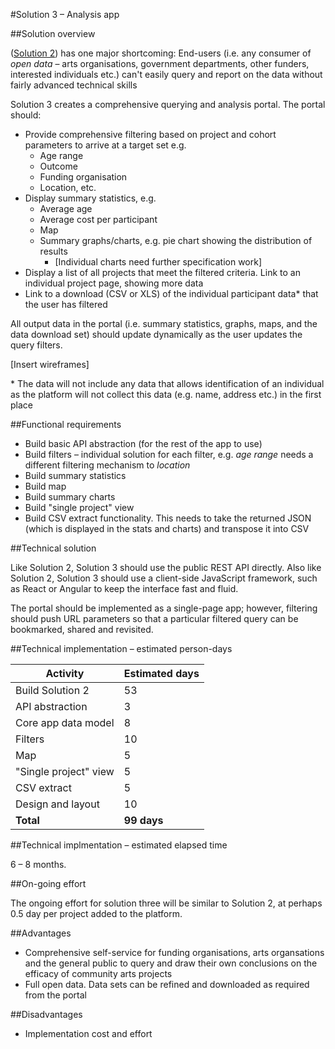 #Solution 3 – Analysis app

##Solution overview

([Solution 2]((../master/solutions/1-minimum-viable-product.md))) has one major shortcoming: End-users (i.e. any consumer of *open data* – arts organisations, government departments, other funders, interested individuals etc.) can't easily query and report on the data without fairly advanced technical skills

Solution 3 creates a comprehensive querying and analysis portal. The portal should:

* Provide comprehensive filtering based on project and cohort parameters to arrive at a target set e.g. 
  * Age range
  * Outcome
  * Funding organisation
  * Location, etc.
* Display summary statistics, e.g.
  * Average age
  * Average cost per participant
  * Map
  * Summary graphs/charts, e.g. pie chart showing the distribution of results
    * [Individual charts need further specification work]
* Display a list of all projects that meet the filtered criteria. Link to an individual project page, showing more data
* Link to a download (CSV or XLS) of the individual participant data* that the user has filtered

All output data in the portal (i.e. summary statistics, graphs, maps, and the data download set) should update dynamically as the user updates the query filters.

[Insert wireframes]

\* The data will not include any data that allows identification of an individual as the platform will not collect this data (e.g. name, address etc.) in the first place

##Functional requirements

* Build basic API abstraction (for the rest of the app to use)
* Build filters – individual solution for each filter, e.g. *age range* needs a different filtering mechanism to *location*
* Build summary statistics
* Build map
* Build summary charts
* Build "single project" view
* Build CSV extract functionality. This needs to take the returned JSON (which is displayed in the stats and charts) and transpose it into CSV

##Technical solution

Like Solution 2, Solution 3 should use the public REST API directly. Also like Solution 2, Solution 3 should use a client-side JavaScript framework, such as React or Angular to keep the interface fast and fluid.

The portal should be implemented as a single-page app; however, filtering should push URL parameters so that a particular filtered query can be bookmarked, shared and revisited.

##Technical implementation – estimated person-days

Activity | Estimated days
--- | ---
Build Solution 2 | 53
API abstraction | 3
Core app data model | 8
Filters | 10
Map | 5
"Single project" view | 5
CSV extract | 5
Design and layout | 10
**Total** | **99 days**

##Technical implmentation – estimated elapsed time

6 – 8 months.

##On-going effort

The ongoing effort for solution three will be similar to Solution 2, at perhaps 0.5 day per project added to the platform.

##Advantages

* Comprehensive self-service for funding organisations, arts organsations and the general public to query and draw their own conclusions on the efficacy of community arts projects
* Full open data. Data sets can be refined and downloaded as required from the portal

##Disadvantages

* Implementation cost and effort